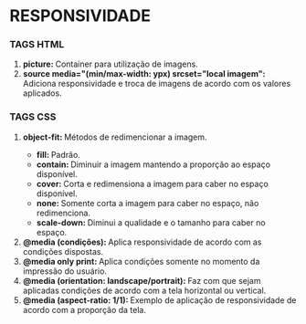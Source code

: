 <h1>RESPONSIVIDADE</h1>

<h3>TAGS HTML</h3>
<ol>
<li><strong>picture: </strong>Container para utilização de imagens.</li>
<li><strong>source media="(min/max-width: ypx) srcset="local imagem": </strong>Adiciona responsividade e troca de imagens de acordo com os valores aplicados.</li>
</ol>

<h3>TAGS CSS</h3>
<ol>
<li><strong>object-fit: </strong> Métodos de redimencionar a imagem.</li>
<ul><li><strong>fill: </strong>Padrão.</li>
<li><strong>contain: </strong>Diminuir a imagem mantendo a proporção ao espaço disponível.</li>
<li><strong>cover: </strong>Corta e redimensiona a imagem para caber no espaço disponível.</li>
<li><strong>none: </strong>Somente corta a imagem para caber no espaço, não redimenciona.</li>
<li><strong>scale-down: </strong>Diminui a qualidade e o tamanho para caber no espaço.</li>
</ul>
<li><strong>@media (condições): </strong>Aplica responsividade de acordo com as condições dispostas.</li>
<li><strong>@media only print: </strong>Aplica condições somente no momento da impressão do usuário.</li>
<li><strong>@media (orientation: landscape/portrait): </strong>Faz com que sejam aplicadas condições de acordo com a tela horizontal ou vertical.</li>
<li><strong>@media (aspect-ratio: 1/1): </strong>Exemplo de aplicação de responsividade de acordo com a proporção da tela.</li>
</ol>